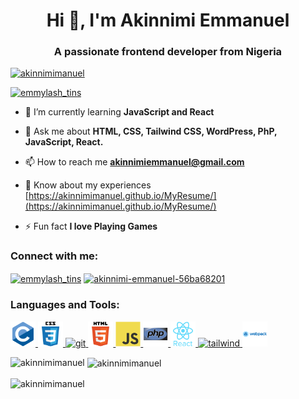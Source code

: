 <h1 align="center">Hi 👋, I'm Akinnimi Emmanuel</h1>
<h3 align="center">A passionate frontend developer from Nigeria</h3>

<p align="left"> <a href="https://github.com/ryo-ma/github-profile-trophy"><img src="https://github-profile-trophy.vercel.app/?username=akinnimimanuel" alt="akinnimimanuel" /></a> </p>

<p align="left"> <a href="https://twitter.com/emmylash_tins" target="blank"><img src="https://img.shields.io/twitter/follow/emmylash_tins?logo=twitter&style=for-the-badge" alt="emmylash_tins" /></a> </p>

- 🌱 I’m currently learning **JavaScript and React**

- 💬 Ask me about **HTML, CSS, Tailwind CSS, WordPress, PhP, JavaScript, React.**

- 📫 How to reach me **akinnimiemmanuel@gmail.com**

- 📄 Know about my experiences [https://akinnimimanuel.github.io/MyResume/](https://akinnimimanuel.github.io/MyResume/)

- ⚡ Fun fact **I love Playing Games**

<h3 align="left">Connect with me:</h3>
<p align="left">
<a href="https://twitter.com/emmylash_tins" target="blank"><img align="center" src="https://raw.githubusercontent.com/rahuldkjain/github-profile-readme-generator/master/src/images/icons/Social/twitter.svg" alt="emmylash_tins" height="30" width="40" /></a>
<a href="https://linkedin.com/in/akinnimi-emmanuel-56ba68201" target="blank"><img align="center" src="https://raw.githubusercontent.com/rahuldkjain/github-profile-readme-generator/master/src/images/icons/Social/linked-in-alt.svg" alt="akinnimi-emmanuel-56ba68201" height="30" width="40" /></a>
</p>

<h3 align="left">Languages and Tools:</h3>
<p align="left"> <a href="https://www.cprogramming.com/" target="_blank" rel="noreferrer"> <img src="https://raw.githubusercontent.com/devicons/devicon/master/icons/c/c-original.svg" alt="c" width="40" height="40"/> </a> <a href="https://www.w3schools.com/css/" target="_blank" rel="noreferrer"> <img src="https://raw.githubusercontent.com/devicons/devicon/master/icons/css3/css3-original-wordmark.svg" alt="css3" width="40" height="40"/> </a> <a href="https://git-scm.com/" target="_blank" rel="noreferrer"> <img src="https://www.vectorlogo.zone/logos/git-scm/git-scm-icon.svg" alt="git" width="40" height="40"/> </a> <a href="https://www.w3.org/html/" target="_blank" rel="noreferrer"> <img src="https://raw.githubusercontent.com/devicons/devicon/master/icons/html5/html5-original-wordmark.svg" alt="html5" width="40" height="40"/> </a> <a href="https://developer.mozilla.org/en-US/docs/Web/JavaScript" target="_blank" rel="noreferrer"> <img src="https://raw.githubusercontent.com/devicons/devicon/master/icons/javascript/javascript-original.svg" alt="javascript" width="40" height="40"/> </a> <a href="https://www.php.net" target="_blank" rel="noreferrer"> <img src="https://raw.githubusercontent.com/devicons/devicon/master/icons/php/php-original.svg" alt="php" width="40" height="40"/> </a> <a href="https://reactjs.org/" target="_blank" rel="noreferrer"> <img src="https://raw.githubusercontent.com/devicons/devicon/master/icons/react/react-original-wordmark.svg" alt="react" width="40" height="40"/> </a> <a href="https://tailwindcss.com/" target="_blank" rel="noreferrer"> <img src="https://www.vectorlogo.zone/logos/tailwindcss/tailwindcss-icon.svg" alt="tailwind" width="40" height="40"/> </a> <a href="https://webpack.js.org" target="_blank" rel="noreferrer"> <img src="https://raw.githubusercontent.com/devicons/devicon/d00d0969292a6569d45b06d3f350f463a0107b0d/icons/webpack/webpack-original-wordmark.svg" alt="webpack" width="40" height="40"/> </a> </p>

<p><img align="left" src="https://github-readme-stats.vercel.app/api/top-langs?username=akinnimimanuel&show_icons=true&locale=en&layout=compact" alt="akinnimimanuel" /></p>

<p>&nbsp;<img align="center" src="https://github-readme-stats.vercel.app/api?username=akinnimimanuel&show_icons=true&locale=en" alt="akinnimimanuel" /></p>

<p><img align="center" src="https://github-readme-streak-stats.herokuapp.com/?user=akinnimimanuel&" alt="akinnimimanuel" /></p>

